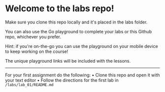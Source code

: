 # Welcome to the labs repo!

Make sure you clone this repo locally and it's placed in the labs folder.

You can also use the Go playground to complete your labs or this Github repo,
whichever you prefer.

Hint: if you're on-the-go you can use the playground on your mobile device to keep
working on the course!

The unique playground links will be included with the lessons.

---

For your first assignment do the following:
• Clone this repo and open it with your text editor
• Follow the directions for the first lab in `/labs/lab_01/README.md`
